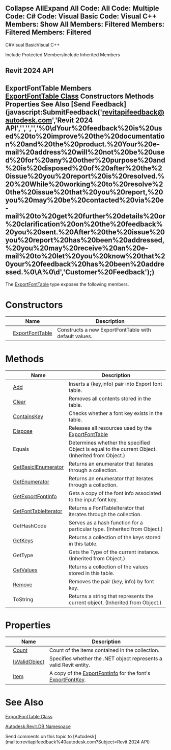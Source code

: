 ﻿

Collapse AllExpand All Code: All Code: Multiple Code: C# Code: Visual Basic Code: Visual C++  Members: Show All Members: Filtered Members: Filtered Members: Filtered   
---  
  
C#Visual BasicVisual C++

Include Protected MembersInclude Inherited Members

Revit 2024 API  
---  
ExportFontTable Members  
[ExportFontTable Class](b3b4f237-f7f3-ced4-be3d-721f7ac05832.md) Constructors Methods Properties See Also [Send Feedback](javascript:SubmitFeedback\('revitapifeedback@autodesk.com','Revit 2024 API','','','','%0\\dYour%20feedback%20is%20used%20to%20improve%20the%20documentation%20and%20the%20product.%20Your%20e-mail%20address%20will%20not%20be%20used%20for%20any%20other%20purpose%20and%20is%20disposed%20of%20after%20the%20issue%20you%20report%20is%20resolved.%20%20While%20working%20to%20resolve%20the%20issue%20that%20you%20report,%20you%20may%20be%20contacted%20via%20e-mail%20to%20get%20further%20details%20or%20clarification%20on%20the%20feedback%20you%20sent.%20After%20the%20issue%20you%20report%20has%20been%20addressed,%20you%20may%20receive%20an%20e-mail%20to%20let%20you%20know%20that%20your%20feedback%20has%20been%20addressed.%0\\A%0\\d','Customer%20Feedback'\);)  
---  
  
The [ExportFontTable](b3b4f237-f7f3-ced4-be3d-721f7ac05832.md) type exposes the following members.

# Constructors

|  | Name | Description |
| --- | --- | --- |
|  | [ExportFontTable](2c910840-a1d4-1ef3-ed95-50c3778c71e8.md) | Constructs a new ExportFontTable with default values. |
  
# Methods

|  | Name | Description |
| --- | --- | --- |
|  | [Add](b60b8eea-4b07-f39a-53c5-6bdb8491df02.md) | Inserts a (key,info) pair into Export font table. |
|  | [Clear](87e2b7d1-c42c-8c24-fdd2-21ee5f757800.md) | Removes all contents stored in the table. |
|  | [ContainsKey](45137da1-46e2-e0a1-5eaf-e8ad58d18940.md) | Checks whether a font key exists in the table. |
|  | [Dispose](473351c4-e527-8550-1da9-fd4a6288cf51.md) | Releases all resources used by the [ExportFontTable](b3b4f237-f7f3-ced4-be3d-721f7ac05832.md) |
|  | Equals | Determines whether the specified Object is equal to the current Object. (Inherited from Object.) |
|  | [GetBasicIEnumerator](6a8e652f-883c-e09b-42eb-ef672356d951.md) | Returns an enumerator that iterates through a collection. |
|  | [GetEnumerator](2e33c911-e7a0-b797-00e5-16b8a3747903.md) | Returns an enumerator that iterates through a collection. |
|  | [GetExportFontInfo](fd36a0ee-28b7-9521-c90d-3b27f8e0bec0.md) | Gets a copy of the font info associated to the input font key. |
|  | [GetFontTableIterator](306f098d-8847-c938-ccb0-f941d233d252.md) | Returns a FontTableIterator that iterates through the collection. |
|  | GetHashCode | Serves as a hash function for a particular type.  (Inherited from Object.) |
|  | [GetKeys](9dae03bf-c7d8-a10b-329d-f6fb01c23d30.md) | Returns a collection of the keys stored in this table. |
|  | GetType | Gets the Type of the current instance. (Inherited from Object.) |
|  | [GetValues](d469e2a4-dc15-61e6-4af4-17b6010b093b.md) | Returns a collection of the values stored in this table. |
|  | [Remove](c0b78086-76f6-5e40-1f92-23da17c7a324.md) | Removes the pair (key, info) by font key. |
|  | ToString | Returns a string that represents the current object. (Inherited from Object.) |
  
# Properties

|  | Name | Description |
| --- | --- | --- |
|  | [Count](8ab1d483-e1a8-3e79-a6ed-efa00a44b3b7.md) | Count of the items contained in the collection. |
|  | [IsValidObject](e8a68a46-a01e-fbfd-27eb-4a322e6c67d6.md) | Specifies whether the .NET object represents a valid Revit entity. |
|  | [Item](ee978923-d6f9-3e7a-98f3-e4f52fae2c94.md) | A copy of the [ExportFontInfo](c3dc100c-0e4d-419d-5cbd-1d59f149490c.md) for the font's [ExportFontKey](bd33456d-7898-f32c-312e-b94af14c0007.md). |
  
# See Also

[ExportFontTable Class](b3b4f237-f7f3-ced4-be3d-721f7ac05832.md)

[Autodesk.Revit.DB Namespace](87546ba7-461b-c646-cbb1-2cb8f5bff8b2.md)

Send comments on this topic to [Autodesk](mailto:revitapifeedback%40autodesk.com?Subject=Revit 2024 API)